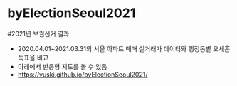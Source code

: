 # byElectionSeoul2021
 
#2021년 보궐선거 결과
- 2020.04.01~2021.03.31의 서울 아파트 매매 실거래가 데이터와 행정동별 오세훈 득표율 비교
- 아래에서 반응형 지도를 볼 수 있음
- https://vuski.github.io/byElectionSeoul2021/